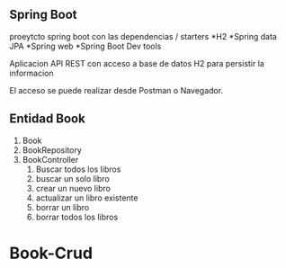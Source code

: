 ## Spring Boot
proeytcto spring boot con las dependencias / starters
*H2
*Spring data JPA
*Spring web
*Spring Boot Dev tools

Aplicacion API REST con acceso a base de datos H2 para persistir la informacion

El acceso se puede realizar desde Postman o Navegador.

## Entidad Book

1. Book
2. BookRepository
3. BookController
   1. Buscar todos los libros
   2. buscar un solo libro
   3. crear un nuevo libro
   4. actualizar un libro existente
   5. borrar un libro
   6. borrar todos los libros
# Book-Crud
